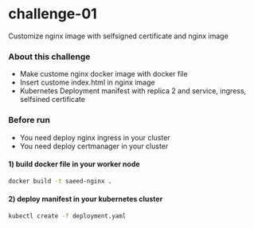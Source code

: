 # challenge-01
Customize nginx image with selfsigned certificate and nginx image

### About this challenge

* Make custome nginx docker image with docker file 
* Insert custome index.html in nginx image
* Kubernetes Deployment manifest with replica 2 and service, ingress, selfsined certificate

### Before run 

* You need deploy nginx ingress in your cluster
* You need deploy certmanager in your cluster

#### 1) build docker file in your worker node

```bash
docker build -t saeed-nginx .
```

#### 2) deploy manifest in your kubernetes cluster

```bash
kubectl create -f deployment.yaml
```
